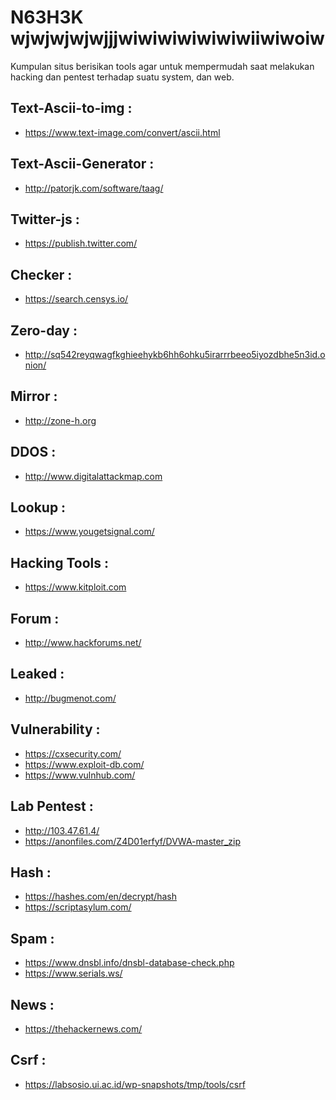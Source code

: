 # N63H3K wjwjwjwjwjjjwiwiwiwiwiwiwiiwiwoiw
Kumpulan situs berisikan tools agar untuk mempermudah saat melakukan hacking dan pentest terhadap suatu system, dan web.


Text-Ascii-to-img :
---------

* https://www.text-image.com/convert/ascii.html


Text-Ascii-Generator :
---------

* http://patorjk.com/software/taag/


Twitter-js :
---------

* https://publish.twitter.com/


Checker :
---------

* https://search.censys.io/


Zero-day :
---------

* http://sq542reyqwagfkghieehykb6hh6ohku5irarrrbeeo5iyozdbhe5n3id.onion/


Mirror :
---------

* http://zone-h.org


DDOS :
---------

* http://www.digitalattackmap.com


Lookup :
---------

* https://www.yougetsignal.com/


Hacking Tools :
---------

* https://www.kitploit.com


Forum :
---------

* http://www.hackforums.net/


Leaked :
---------

* http://bugmenot.com/


Vulnerability :
---------

* https://cxsecurity.com/
* https://www.exploit-db.com/
* https://www.vulnhub.com/


Lab Pentest :
---------

* http://103.47.61.4/
* https://anonfiles.com/Z4D01erfyf/DVWA-master_zip


Hash :
---------

* https://hashes.com/en/decrypt/hash
* https://scriptasylum.com/


Spam :
---------

* https://www.dnsbl.info/dnsbl-database-check.php
* https://www.serials.ws/


News :
---------

* https://thehackernews.com/


Csrf :
---------

* https://labsosio.ui.ac.id/wp-snapshots/tmp/tools/csrf
